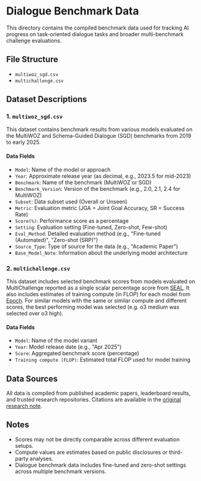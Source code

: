 # Dialogue Benchmark Data

This directory contains the compiled benchmark data used for tracking AI progress on task-oriented dialogue tasks and broader multi-benchmark challenge evaluations.

## File Structure

- `multiwoz_sgd.csv`  
- `multichallenge.csv`

## Dataset Descriptions

### 1. `multiwoz_sgd.csv`

This dataset contains benchmark results from various models evaluated on the MultiWOZ and Schema-Guided Dialogue (SGD) benchmarks from 2019 to early 2025.

#### Data Fields

- `Model`: Name of the model or approach  
- `Year`: Approximate release year (as decimal, e.g., 2023.5 for mid-2023)  
- `Benchmark`: Name of the benchmark (MultiWOZ or SGD)  
- `Benchmark_Version`: Version of the benchmark (e.g., 2.0, 2.1, 2.4 for MultiWOZ)  
- `Subset`: Data subset used (Overall or Unseen)  
- `Metric`: Evaluation metric (JGA = Joint Goal Accuracy, SR = Success Rate)  
- `Score(%)`: Performance score as a percentage  
- `Setting`: Evaluation setting (Fine-tuned, Zero-shot, Few-shot)  
- `Eval_Method`: Detailed evaluation method (e.g., "Fine-tuned (Automated)", "Zero-shot (SRP)")  
- `Source_Type`: Type of source for the data (e.g., "Academic Paper")  
- `Base_Model_Note`: Information about the underlying model architecture  

### 2. `multichallenge.csv`

This dataset includes selected benchmark scores from models evaluated on MultiChallenge reported as a single scalar percentage score from [SEAL](https://scale.com/leaderboard/multichallenge). It also includes estimates of training compute (in FLOP) for each model from [Epoch](https://epoch.ai/data/notable-ai-models). For similar models with the same or similar compute and different scores, the best performing model was selected (e.g. o3 medium was selected over o3 high). 

#### Data Fields

- `Model`: Name of the model variant  
- `Year`: Model release date (e.g., "Apr 2025")  
- `Score`: Aggregated benchmark score (percentage)  
- `Training compute (FLOP)`: Estimated total FLOP used for model training  

## Data Sources

All data is compiled from published academic papers, leaderboard results, and trusted research repositories. Citations are available in the [original research note](https://docs.google.com/document/d/1XzHUTZR7ynu0OD88NeKkF6vqkrEzVC298PnlHLbo1m4/edit?usp=sharing).

## Notes

- Scores may not be directly comparable across different evaluation setups.
- Compute values are estimates based on public disclosures or third-party analyses.
- Dialogue benchmark data includes fine-tuned and zero-shot settings across multiple benchmark versions.
